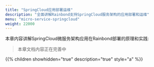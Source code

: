 ```yaml
---
title: "SpringCloud应用部署运维"
description: "全面讲解Rainbond支持SpringCloud服务架构的应用部署和运维"
menu: "micro-service-springcloud"
weight: 22000
---
```


本章内容讲解SpringCloud微服务架构应用在Rainbond部署的原理和实践:

> 本章文档内容正在完善中

{{% children showhidden="true" description="true" style="a"  %}}